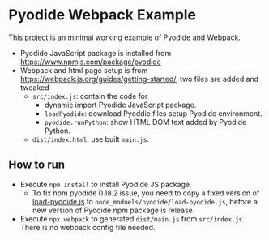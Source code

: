 # Pyodide Webpack Example

This project is an minimal working example of Pyodide and Webpack. 
- Pyodide JavaScript package is installed from https://www.npmjs.com/package/pyodide
- Webpack and html page setup is from https://webpack.js.org/guides/getting-started/, two files are added and tweaked   
    - `src/index.js`: contain the code for
        - dynamic import Pyodide JavaScript package.
        - `loadPyodide`: download Pyoddie files setup Pyodide environment.
        - `pyodide.runPython`: show HTML DOM text added by Pyodide Python.
    - `dist/index.html`: use built `main.js`.

## How to run 

- Execute `npm install` to install Pyodide JS package. 
    - To fix npm pyodide 0.18.2 issue, you need to copy a fixed version of [load-pyodide.js](https://github.com/grimmer0125/pyodide/blob/fix_webpack_compatibility_issue/src/js/load-pyodide.js) to `node_moduels/pyodide/load-pyodide.js`, before a new version of Pyodide npm package is release.
- Execute `npx webpack` to generated `dist/main.js` from `src/index.js`. There is no webpack config file needed. 

